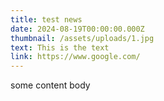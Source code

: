 ```yaml
---
title: test news
date: 2024-08-19T00:00:00.000Z
thumbnail: /assets/uploads/1.jpg
text: This is the text
link: https://www.google.com/
---
```

some content body
